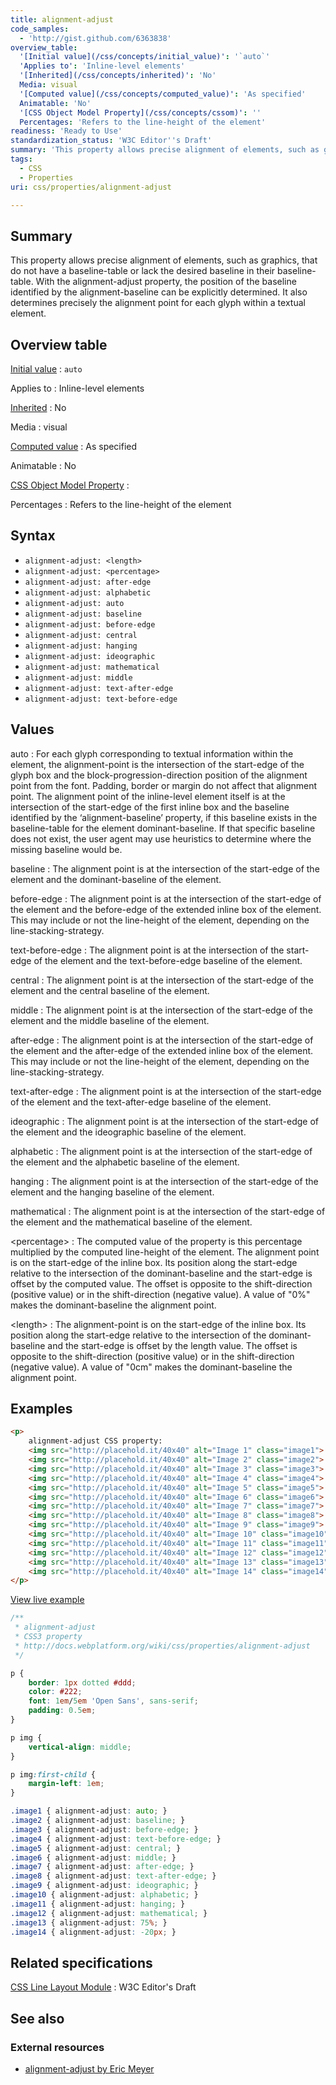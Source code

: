 ```yaml
---
title: alignment-adjust
code_samples:
  - 'http://gist.github.com/6363838'
overview_table:
  '[Initial value](/css/concepts/initial_value)': '`auto`'
  'Applies to': 'Inline-level elements'
  '[Inherited](/css/concepts/inherited)': 'No'
  Media: visual
  '[Computed value](/css/concepts/computed_value)': 'As specified'
  Animatable: 'No'
  '[CSS Object Model Property](/css/concepts/cssom)': ''
  Percentages: 'Refers to the line-height of the element'
readiness: 'Ready to Use'
standardization_status: 'W3C Editor''s Draft'
summary: 'This property allows precise alignment of elements, such as graphics, that do not have a baseline-table or lack the desired baseline in their baseline-table. With the alignment-adjust property, the position of the baseline identified by the alignment-baseline can be explicitly determined. It also determines precisely the alignment point for each glyph within a textual element.'
tags:
  - CSS
  - Properties
uri: css/properties/alignment-adjust

---
```

## <span>Summary</span>

This property allows precise alignment of elements, such as graphics, that do not have a baseline-table or lack the desired baseline in their baseline-table. With the alignment-adjust property, the position of the baseline identified by the alignment-baseline can be explicitly determined. It also determines precisely the alignment point for each glyph within a textual element.

## <span>Overview table</span>

[Initial value](/css/concepts/initial_value)
:   `auto`

Applies to
:   Inline-level elements

[Inherited](/css/concepts/inherited)
:   No

Media
:   visual

[Computed value](/css/concepts/computed_value)
:   As specified

Animatable
:   No

[CSS Object Model Property](/css/concepts/cssom)
:

Percentages
:   Refers to the line-height of the element

## <span>Syntax</span>

-   `alignment-adjust: <length>`
-   `alignment-adjust: <percentage>`
-   `alignment-adjust: after-edge`
-   `alignment-adjust: alphabetic`
-   `alignment-adjust: auto`
-   `alignment-adjust: baseline`
-   `alignment-adjust: before-edge`
-   `alignment-adjust: central`
-   `alignment-adjust: hanging`
-   `alignment-adjust: ideographic`
-   `alignment-adjust: mathematical`
-   `alignment-adjust: middle`
-   `alignment-adjust: text-after-edge`
-   `alignment-adjust: text-before-edge`

## <span>Values</span>

auto
:   For each glyph corresponding to textual information within the element, the alignment-point is the intersection of the start-edge of the glyph box and the block-progression-direction position of the alignment point from the font. Padding, border or margin do not affect that alignment point. The alignment point of the inline-level element itself is at the intersection of the start-edge of the first inline box and the baseline identified by the ‘alignment-baseline’ property, if this baseline exists in the baseline-table for the element dominant-baseline. If that specific baseline does not exist, the user agent may use heuristics to determine where the missing baseline would be.

baseline
:   The alignment point is at the intersection of the start-edge of the element and the dominant-baseline of the element.

before-edge
:   The alignment point is at the intersection of the start-edge of the element and the before-edge of the extended inline box of the element. This may include or not the line-height of the element, depending on the line-stacking-strategy.

text-before-edge
:   The alignment point is at the intersection of the start-edge of the element and the text-before-edge baseline of the element.

central
:   The alignment point is at the intersection of the start-edge of the element and the central baseline of the element.

middle
:   The alignment point is at the intersection of the start-edge of the element and the middle baseline of the element.

after-edge
:   The alignment point is at the intersection of the start-edge of the element and the after-edge of the extended inline box of the element. This may include or not the line-height of the element, depending on the line-stacking-strategy.

text-after-edge
:   The alignment point is at the intersection of the start-edge of the element and the text-after-edge baseline of the element.

ideographic
:   The alignment point is at the intersection of the start-edge of the element and the ideographic baseline of the element.

alphabetic
:   The alignment point is at the intersection of the start-edge of the element and the alphabetic baseline of the element.

hanging
:   The alignment point is at the intersection of the start-edge of the element and the hanging baseline of the element.

mathematical
:   The alignment point is at the intersection of the start-edge of the element and the mathematical baseline of the element.

\<percentage\>
:   The computed value of the property is this percentage multiplied by the computed line-height of the element. The alignment point is on the start-edge of the inline box. Its position along the start-edge relative to the intersection of the dominant-baseline and the start-edge is offset by the computed value. The offset is opposite to the shift-direction (positive value) or in the shift-direction (negative value). A value of "0%" makes the dominant-baseline the alignment point.

\<length\>
:   The alignment-point is on the start-edge of the inline box. Its position along the start-edge relative to the intersection of the dominant-baseline and the start-edge is offset by the length value. The offset is opposite to the shift-direction (positive value) or in the shift-direction (negative value). A value of "0cm" makes the dominant-baseline the alignment point.

## <span>Examples</span>

``` html
<p>
    alignment-adjust CSS property:
    <img src="http://placehold.it/40x40" alt="Image 1" class="image1">
    <img src="http://placehold.it/40x40" alt="Image 2" class="image2">
    <img src="http://placehold.it/40x40" alt="Image 3" class="image3">
    <img src="http://placehold.it/40x40" alt="Image 4" class="image4">
    <img src="http://placehold.it/40x40" alt="Image 5" class="image5">
    <img src="http://placehold.it/40x40" alt="Image 6" class="image6">
    <img src="http://placehold.it/40x40" alt="Image 7" class="image7">
    <img src="http://placehold.it/40x40" alt="Image 8" class="image8">
    <img src="http://placehold.it/40x40" alt="Image 9" class="image9">
    <img src="http://placehold.it/40x40" alt="Image 10" class="image10">
    <img src="http://placehold.it/40x40" alt="Image 11" class="image11">
    <img src="http://placehold.it/40x40" alt="Image 12" class="image12">
    <img src="http://placehold.it/40x40" alt="Image 13" class="image13">
    <img src="http://placehold.it/40x40" alt="Image 14" class="image14">
</p>
```

[View live example](http://code.webplatform.org/gist/6363838)

``` css
/**
 * alignment-adjust
 * CSS3 property
 * http://docs.webplatform.org/wiki/css/properties/alignment-adjust
 */

p {
    border: 1px dotted #ddd;
    color: #222;
    font: 1em/5em 'Open Sans', sans-serif;
    padding: 0.5em;
}

p img {
    vertical-align: middle;
}

p img:first-child {
    margin-left: 1em;
}

.image1 { alignment-adjust: auto; }
.image2 { alignment-adjust: baseline; }
.image3 { alignment-adjust: before-edge; }
.image4 { alignment-adjust: text-before-edge; }
.image5 { alignment-adjust: central; }
.image6 { alignment-adjust: middle; }
.image7 { alignment-adjust: after-edge; }
.image8 { alignment-adjust: text-after-edge; }
.image9 { alignment-adjust: ideographic; }
.image10 { alignment-adjust: alphabetic; }
.image11 { alignment-adjust: hanging; }
.image12 { alignment-adjust: mathematical; }
.image13 { alignment-adjust: 75%; }
.image14 { alignment-adjust: -20px; }
```

## <span>Related specifications</span>

[CSS Line Layout Module](http://dev.w3.org/csswg/css-inline/)
:   W3C Editor's Draft

## <span>See also</span>

### <span>External resources</span>

-   [alignment-adjust by Eric Meyer](http://meyerweb.com/eric/css/tests/css3/show.php?p=alignment-adjust)
